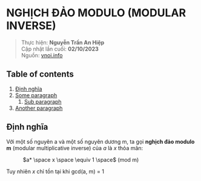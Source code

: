 # NGHỊCH ĐẢO MODULO (MODULAR INVERSE)

> 
> Thực hiện: **Nguyễn Trần An Hiệp**\
> Cập nhật lần cuối: **02/10/2023**\
> Nguồn: [vnoi.info](https://vnoi.info/wiki/algo/math/modular-inverse.md)

## Table of contents
1. [Định nghĩa](#introduction)
2. [Some paragraph](#paragraph1)
    1. [Sub paragraph](#subparagraph1)
3. [Another paragraph](#paragraph2)

## Định nghĩa <a name="introduction"></a>
Với một số nguyên a và một số nguyên dương m, ta gọi **nghịch đảo modulo m** (modular multiplicative inverse) của $a$ là $x$ thỏa mãn:

&ensp; &ensp; &ensp; &ensp; $a* \space x \space \equiv 1 \space$ (mod m)

Tuy nhiên $x$ chỉ tồn tại khi gcd(a, m) = 1

 
